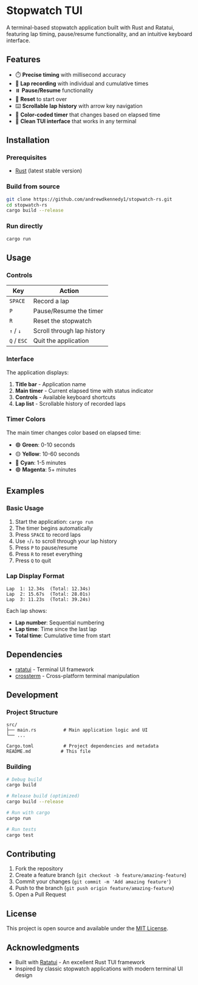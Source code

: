 # Stopwatch TUI

A terminal-based stopwatch application built with Rust and Ratatui, featuring lap timing, pause/resume functionality, and an intuitive keyboard interface.

## Features

- ⏱️ **Precise timing** with millisecond accuracy
- 🏃 **Lap recording** with individual and cumulative times
- ⏸️ **Pause/Resume** functionality
- 🔄 **Reset** to start over
- ⌨️ **Scrollable lap history** with arrow key navigation
- 🎨 **Color-coded timer** that changes based on elapsed time
- 📱 **Clean TUI interface** that works in any terminal

## Installation

### Prerequisites

- [Rust](https://rustup.rs/) (latest stable version)

### Build from source

```bash
git clone https://github.com/andrewdkennedy1/stopwatch-rs.git
cd stopwatch-rs
cargo build --release
```

### Run directly

```bash
cargo run
```

## Usage

### Controls

| Key | Action |
|-----|--------|
| `SPACE` | Record a lap |
| `P` | Pause/Resume the timer |
| `R` | Reset the stopwatch |
| `↑` / `↓` | Scroll through lap history |
| `Q` / `ESC` | Quit the application |

### Interface

The application displays:

1. **Title bar** - Application name
2. **Main timer** - Current elapsed time with status indicator
3. **Controls** - Available keyboard shortcuts
4. **Lap list** - Scrollable history of recorded laps

### Timer Colors

The main timer changes color based on elapsed time:
- 🟢 **Green**: 0-10 seconds
- 🟡 **Yellow**: 10-60 seconds  
- 🔵 **Cyan**: 1-5 minutes
- 🟣 **Magenta**: 5+ minutes

## Examples

### Basic Usage

1. Start the application: `cargo run`
2. The timer begins automatically
3. Press `SPACE` to record laps
4. Use `↑`/`↓` to scroll through your lap history
5. Press `P` to pause/resume
6. Press `R` to reset everything
7. Press `Q` to quit

### Lap Display Format

```
Lap  1: 12.34s  (Total: 12.34s)
Lap  2: 15.67s  (Total: 28.01s)
Lap  3: 11.23s  (Total: 39.24s)
```

Each lap shows:
- **Lap number**: Sequential numbering
- **Lap time**: Time since the last lap
- **Total time**: Cumulative time from start

## Dependencies

- [ratatui](https://github.com/ratatui-org/ratatui) - Terminal UI framework
- [crossterm](https://github.com/crossterm-rs/crossterm) - Cross-platform terminal manipulation

## Development

### Project Structure

```
src/
├── main.rs          # Main application logic and UI
└── ...

Cargo.toml           # Project dependencies and metadata
README.md           # This file
```

### Building

```bash
# Debug build
cargo build

# Release build (optimized)
cargo build --release

# Run with cargo
cargo run

# Run tests
cargo test
```

## Contributing

1. Fork the repository
2. Create a feature branch (`git checkout -b feature/amazing-feature`)
3. Commit your changes (`git commit -m 'Add amazing feature'`)
4. Push to the branch (`git push origin feature/amazing-feature`)
5. Open a Pull Request

## License

This project is open source and available under the [MIT License](LICENSE).

## Acknowledgments

- Built with [Ratatui](https://ratatui.rs/) - An excellent Rust TUI framework
- Inspired by classic stopwatch applications with modern terminal UI design